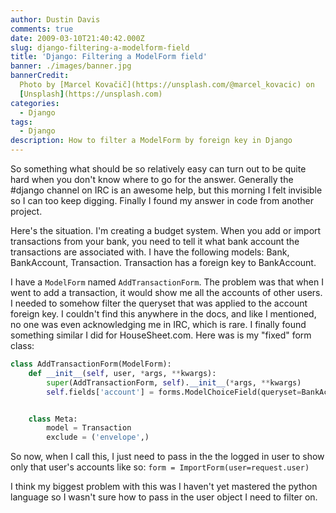 ```yaml
---
author: Dustin Davis
comments: true
date: 2009-03-10T21:40:42.000Z
slug: django-filtering-a-modelform-field
title: 'Django: Filtering a ModelForm field'
banner: ./images/banner.jpg
bannerCredit:
  Photo by [Marcel Kovačič](https://unsplash.com/@marcel_kovacic) on
  [Unsplash](https://unsplash.com)
categories:
  - Django
tags:
  - Django
description: How to filter a ModelForm by foreign key in Django
---
```


So something what should be so relatively easy can turn out to be quite hard
when you don't know where to go for the answer. Generally the #django channel on
IRC is an awesome help, but this morning I felt invisible so I can too keep
digging. Finally I found my answer in code from another project.

Here's the situation. I'm creating a budget system. When you add or import
transactions from your bank, you need to tell it what bank account the
transactions are associated with. I have the following models: Bank,
BankAccount, Transaction. Transaction has a foreign key to BankAccount.

I have a `ModelForm` named `AddTransactionForm`. The problem was that when I
went to add a transaction, it would show me all the accounts of other users. I
needed to somehow filter the queryset that was applied to the account foreign
key. I couldn't find this anywhere in the docs, and like I mentioned, no one was
even acknowledging me in IRC, which is rare. I finally found something similar I
did for HouseSheet.com. Here was is my "fixed" form class:

```python
class AddTransactionForm(ModelForm):
    def __init__(self, user, *args, **kwargs):
        super(AddTransactionForm, self).__init__(*args, **kwargs)
        self.fields['account'] = forms.ModelChoiceField(queryset=BankAccount.objects.filter(user=user))


    class Meta:
        model = Transaction
        exclude = ('envelope',)
```

So now, when I call this, I just need to pass in the the logged in user to show
only that user's accounts like so: `form = ImportForm(user=request.user)`

I think my biggest problem with this was I haven't yet mastered the python
language so I wasn't sure how to pass in the user object I need to filter on.
